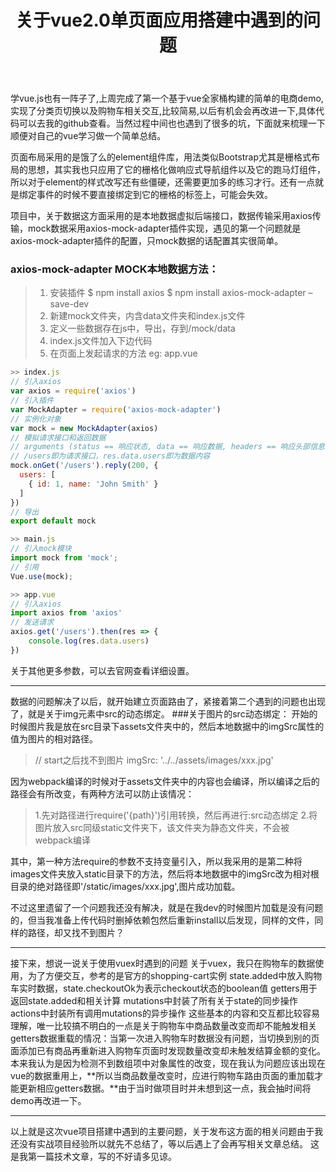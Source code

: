﻿---
layout: post
title: 关于vue2.0单页面应用搭建中遇到的问题
key: 20180403
tags: 总结 分享
---

学vue.js也有一阵子了,上周完成了第一个基于vue全家桶构建的简单的电商demo,实现了分类页切换以及购物车相关交互,比较简易,以后有机会会再改进一下,具体代码可以去我的github查看。当然过程中间也也遇到了很多的坑，下面就来梳理一下顺便对自己的vue学习做一个简单总结。<!--more-->

页面布局采用的是饿了么的element组件库，用法类似Bootstrap尤其是栅格式布局的思想，其实我也只应用了它的栅格化做响应式导航组件以及它的跑马灯组件，所以对于element的样式改写还有些僵硬，还需要更加多的练习才行。还有一点就是绑定事件的时候不要直接绑定到它的栅格的标签上，可能会失效。

项目中，关于数据这方面采用的是本地数据虚拟后端接口，数据传输采用axios传输，mock数据采用axios-mock-adapter插件实现，遇见的第一个问题就是axios-mock-adapter插件的配置，只mock数据的话配置其实很简单。
### axios-mock-adapter MOCK本地数据方法：
>1. 安装插件
\$ npm install axios
$ npm install axios-mock-adapter –save-dev 
>2. 新建mock文件夹，内含data文件夹和index.js文件
>3. 定义一些数据存在js中，导出，存到/mock/data 
>4. index.js文件加入下边代码 
>5. 在页面上发起请求的方法 eg: app.vue

``` javascript
>> index.js
// 引入axios
var axios = require('axios')
// 引入插件
var MockAdapter = require('axios-mock-adapter')
// 实例化对象
var mock = new MockAdapter(axios)
// 模拟请求接口和返回数据
// arguments (status == 响应状态, data == 响应数据, headers == 响应头部信息)
// /users即为请求接口，res.data.users即为数据内容
mock.onGet('/users').reply(200, {
  users: [
    { id: 1, name: 'John Smith' }
  ]
})
// 导出
export default mock
```  
``` javascript
>> main.js
// 引入mock模块
import mock from 'mock';
// 引用
Vue.use(mock);
```
``` javascript
>> app.vue
// 引入axios
import axios from 'axios'
// 发送请求
axios.get('/users').then(res => {
    console.log(res.data.users)
})
```
关于其他更多参数，可以去官网查看详细设置。


----------

数据的问题解决了以后，就开始建立页面路由了，紧接着第二个遇到的问题也出现了，就是关于img元素中src的动态绑定。
###关于图片的src动态绑定：
开始的时候图片我是放在src目录下assets文件夹中的，然后本地数据中的imgSrc属性的值为图片的相对路径。
>// start之后找不到图片
>imgSrc: '../../assets/images/xxx.jpg'

因为webpack编译的时候对于assets文件夹中的内容也会编译，所以编译之后的路径会有所改变，有两种方法可以防止该情况：
>1.先对路径进行require('{path}')引用转换，然后再进行:src动态绑定
>2.将图片放入src同级static文件夹下，该文件夹为静态文件夹，不会被webpack编译

其中，第一种方法require的参数不支持变量引入，所以我采用的是第二种将images文件夹放入static目录下的方法，然后将本地数据中的imgSrc改为相对根目录的绝对路径即'/static/images/xxx.jpg',图片成功加载。

不过这里遗留了一个问题我还没有解决，就是在我dev的时候图片加载是没有问题的，但当我准备上传代码时删掉依赖包然后重新install以后发现，同样的文件，同样的路径，却又找不到图片？

----------

接下来，想说一说关于使用vuex时遇到的问题
关于vuex，我只在购物车的数据使用，为了方便交互，参考的是官方的shopping-cart实例
state.added中放入购物车实时数据，state.checkoutOk为表示checkout状态的boolean值
getters用于返回state.added和相关计算
mutations中封装了所有关于state的同步操作
actions中封装所有调用mutations的异步操作
这些基本的内容和交互都比较容易理解，唯一比较搞不明白的一点是关于购物车中商品数量改变而却不能触发相关getters数据重载的情况：当第一次进入购物车时数据没有问题，当切换到别的页面添加已有商品再重新进入购物车页面时发现数量改变却未触发结算金额的变化。本来我认为是因为检测不到数组项中对象属性的改变，现在我认为问题应该出现在vue的数据重用上，**所以当商品数量改变时，应进行购物车路由页面的重加载才能更新相应getters数据。**由于当时做项目时并未想到这一点，我会抽时间将demo再改进一下。


----------

以上就是这次vue项目搭建中遇到的主要问题，关于发布这方面的相关问题由于我还没有实战项目经验所以就先不总结了，等以后遇上了会再写相关文章总结。
这是我第一篇技术文章，写的不好请多见谅。
